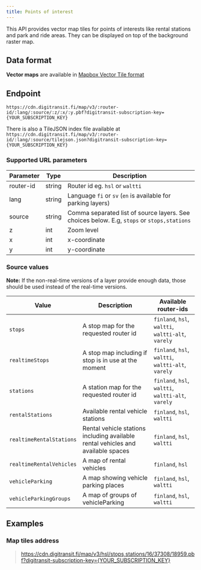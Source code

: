 ```yaml
---
title: Points of interest
---
```


This API provides vector map tiles for points of interests like rental stations and park and ride areas. They can be displayed on top of the background raster map.

## Data format

**Vector maps** are available in [Mapbox Vector Tile format](https://github.com/mapbox/vector-tile-spec)

## Endpoint

`https://cdn.digitransit.fi/map/v3/:router-id/:lang/:source/:z/:x/:y.pbf?digitransit-subscription-key={YOUR_SUBSCRIPTION_KEY}`

There is also a TileJSON index file available at `https://cdn.digitransit.fi/map/v3/:router-id/:lang/:source/tilejson.json?digitransit-subscription-key={YOUR_SUBSCRIPTION_KEY}`

### Supported URL parameters

| Parameter     | Type           | Description                                              |
|---------------|----------------|----------------------------------------------------------|
| router-id     | string         | Router id eg. `hsl` or `waltti`
| lang          | string         | Language `fi` or `sv` (`en` is available for parking layers)
| source        | string         | Comma separated list of source layers. See choices below. E.g, `stops` or `stops,stations`
| z             | int            | Zoom level
| x             | int            | x-coordinate
| y             | int            | y-coordinate

### Source values

**Note:** If the non-real-time versions of a layer provide enough data, those should be used instead of the real-time versions.

| Value                     | Description                                              | Available router-ids                                                       |
|---------------------------|----------------------------------------------------------|----------------------------------------------------------------------------|
| `stops`                   | A stop map for the requested router id                                           | `finland`, `hsl`, `waltti`, `waltti-alt`, `varely` |
| `realtimeStops`           | A stop map including if stop is in use at the moment                             | `finland`, `hsl`, `waltti`, `waltti-alt`, `varely` |
| `stations`                | A station map for the requested router id                                        | `finland`, `hsl`, `waltti`, `waltti-alt`, `varely` |
| `rentalStations`          | Available rental vehicle stations                                                | `finland`, `hsl`, `waltti`                         |
| `realtimeRentalStations`  | Rental vehicle stations including available rental vehicles and available spaces | `finland`, `hsl`, `waltti`                         |
| `realtimeRentalVehicles`  | A map of rental vehicles                                                         | `finland`, `hsl`                                   |
| `vehicleParking`          | A map showing vehicle parking places                                             | `finland`, `hsl`, `waltti`                         |
| `vehicleParkingGroups`    | A map of groups of vehicleParking                                                | `finland`, `hsl`, `waltti`                         |

## Examples

### Map tiles address

> https://cdn.digitransit.fi/map/v3/hsl/stops,stations/16/37308/18959.pbf?digitransit-subscription-key={YOUR_SUBSCRIPTION_KEY}
